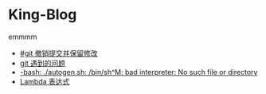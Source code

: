# King-Blog
emmmm
- [#git 撤销提交并保留修改](https://github.com/king-etc/Problem-etc/issues/3)
- [git 遇到的问题](https://github.com/king-etc/Problem-etc/issues/2)
- [-bash: ./autogen.sh: /bin/sh^M: bad interpreter: No such file or directory](https://github.com/king-etc/Problem-etc/issues/1)
- [Lambda 表达式](https://www.oracle.com/technetwork/cn/articles/servers-storage-dev/howto-use-lambda-exp-cpp11-2189895-zhs.html)
